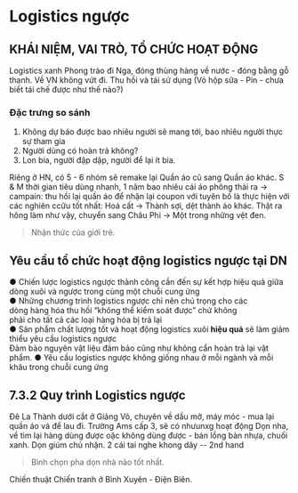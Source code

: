 # Logistics ngược
## KHÁI NIỆM, VAI TRÒ, TỔ CHỨC HOẠT ĐỘNG
Logistics xanh
	Phong trào đi Nga, đóng thùng hàng về nước - đóng bằng gỗ thanh. Về VN không vứt đi.
Thu hồi và tái sử dụng (Vỏ hộp sữa - Pin - chưa biết tái chế được như thế nào?)

### Đặc trưng so sánh

1. Không dự báo được bao nhiêu người sẽ mang tới, bao nhiêu người thực sự tham gia
2. Người dùng có hoàn trả không?
3. Lon bia, người đập dập, người để lại ít bia.


Riêng ở HN, có 5 - 6 nhóm sẽ remake lại Quần áo cũ sang Quần áo khác. 
S & M thời gian tiêu dùng nhanh, 1 năm bao nhiêu cái áo phông thải ra -> campain: thu hồi lại quần áo để nhận lại coupon với tuyên bố là thực hiện với các nghiên ccữu tốt nhất: Hoá cất -> Thành sợi, dệt thành áo khác.
Thật ra hông làm như vậy, chuyển sang Châu Phi -> Một trong những vệt đen.

> Nhận thức của giới trẻ.

## Yêu cầu tổ chức hoạt động logistics ngược tại DN  
● Chiến lược logistics ngược thành công cần đến sự kết hợp hiệu quả giữa dòng xuôi và ngược trong cùng một chuỗi cung ứng  
● Những chương trình logistics ngược chỉ nên chú trọng cho các  
dòng hàng hóa thu hồi “không thể kiểm soát được” chứ không  
phải cho tất cả các loại hàng hóa bị trả lại  
● Sản phẩm chất lượng tốt và hoạt động logistics xuôi **hiệu quả** sẽ làm giảm thiểu yêu cầu logistics ngược  
Đảm bảo nguyên vật liệu đảm bảo cũng như không cẩn hoàn trả lại vật phẩm.
● Yêu cầu logistics ngược không giống nhau ở mỗi ngành và mỗi khâu trong chuỗi cung ứng  

## 7.3.2 Quy trình Logistics ngược
Đê La Thành dưới cắt ở Giảng Võ, chuyên về dầu mỡ, máy móc - mua lại quần áo vá để lau đi. 
Trường Ams cấp 3, sẽ có nhưunxg hoạt động Dọn nha, về tìm lại hàng dùng được oặc không dùng được - bán lồng bàn nhựa, chuối xanh. Dọn giúm chủ nhận. 2 cái tai nghe khong dây -- 2nd hand
> Bình chọn pha dọn nhà nào tốt nhất.

Chiến thuật Chiến tranh ở Bình Xuyên - Điện Biên.
